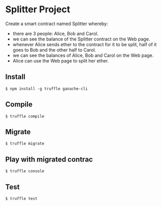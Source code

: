 # Splitter Project

Create a smart contract named Splitter whereby:

- there are 3 people: Alice, Bob and Carol.
- we can see the balance of the Splitter contract on the Web page.
- whenever Alice sends ether to the contract for it to be split, half of it goes to Bob and the other half to Carol.
- we can see the balances of Alice, Bob and Carol on the Web page.
- Alice can use the Web page to split her ether.

## Install

```
$ npm install -g truffle ganache-cli
```

## Compile

```
$ truffle compile
```

## Migrate

```
$ truffle migrate
```

## Play with migrated contrac

```
$ truffle console
```

## Test

```
$ truffle test
```
